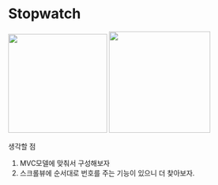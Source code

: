 # Stopwatch

<div>
<img width="200" src="https://user-images.githubusercontent.com/61786718/99763427-30b3f980-2b3e-11eb-8a07-1b421e71fd29.png">
<img width="205" src="https://user-images.githubusercontent.com/61786718/99763489-53dea900-2b3e-11eb-8786-6da9e66ff1c7.png">
</div>


생각할 점
1. MVC모델에 맞춰서 구성해보자
2. 스크롤뷰에 순서대로 번호를 주는 기능이 있으니 더 찾아보자.
